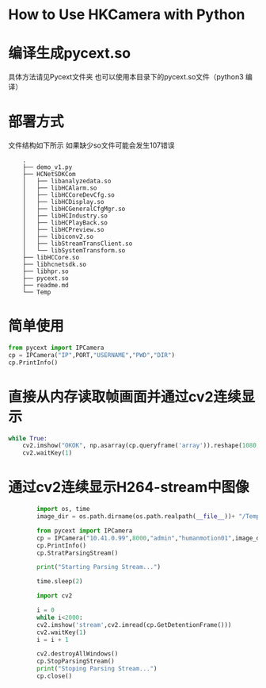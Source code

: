 # How to Use HKCamera with Python

# 编译生成pycext.so
具体方法请见Pycext文件夹
也可以使用本目录下的pycext.so文件（python3 编译）

# 部署方式

文件结构如下所示 如果缺少so文件可能会发生107错误

        .
        ├── demo_v1.py
        ├── HCNetSDKCom
        │   ├── libanalyzedata.so
        │   ├── libHCAlarm.so
        │   ├── libHCCoreDevCfg.so
        │   ├── libHCDisplay.so
        │   ├── libHCGeneralCfgMgr.so
        │   ├── libHCIndustry.so
        │   ├── libHCPlayBack.so
        │   ├── libHCPreview.so
        │   ├── libiconv2.so
        │   ├── libStreamTransClient.so
        │   └── libSystemTransform.so
        ├── libHCCore.so
        ├── libhcnetsdk.so
        ├── libhpr.so
        ├── pycext.so
        ├── readme.md
        └── Temp

# 简单使用

```python
from pycext import IPCamera
cp = IPCamera("IP",PORT,"USERNAME","PWD","DIR")
cp.PrintInfo()
```

# 直接从内存读取帧画面并通过cv2连续显示

```python
while True:
    cv2.imshow("OKOK", np.asarray(cp.queryframe('array')).reshape(1080,1920,3))
    cv2.waitKey(1)
```

# 通过cv2连续显示H264-stream中图像

```python
        import os, time
        image_dir = os.path.dirname(os.path.realpath(__file__))+ "/Temp"

        from pycext import IPCamera
        cp = IPCamera("10.41.0.99",8000,"admin","humanmotion01",image_dir)
        cp.PrintInfo()
        cp.StratParsingStream()

        print("Starting Parsing Stream...")

        time.sleep(2)

        import cv2

        i = 0
        while i<2000:
        cv2.imshow('stream',cv2.imread(cp.GetDetentionFrame()))
        cv2.waitKey(1)
        i = i + 1

        cv2.destroyAllWindows()
        cp.StopParsingStream()
        print("Stoping Parsing Stream...")
        cp.close()
 ```
